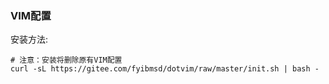 ### VIM配置

安装方法:
```
# 注意：安装将删除原有VIM配置
curl -sL https://gitee.com/fyibmsd/dotvim/raw/master/init.sh | bash -
```

